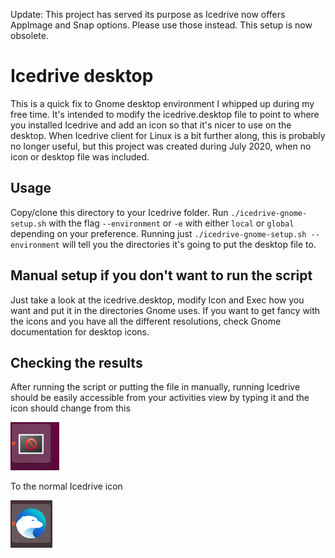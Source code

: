 Update: This project has served its purpose as Icedrive now offers AppImage and Snap options. Please use those instead. This setup is now obsolete.

# Icedrive desktop

This is a quick fix to Gnome desktop environment I whipped up during my free time. It's intended to modify the icedrive.desktop file to point to where you installed Icedrive and add an icon so that it's nicer to use on the desktop. When Icedrive client for Linux is a bit further along, this is probably no longer useful, but this project was created during July 2020, when no icon or desktop file was included.

## Usage

Copy/clone this directory to your Icedrive folder. Run ```./icedrive-gnome-setup.sh``` with the flag ```--environment``` or ```-e``` with either ```local``` or ```global``` depending on your preference. Running just ```./icedrive-gnome-setup.sh --environment``` will tell you the directories it's going to put the desktop file to.

## Manual setup if you don't want to run the script

Just take a look at the icedrive.desktop, modify Icon and Exec how you want and put it in the directories Gnome uses. If you want to get fancy with the icons and you have all the different resolutions, check Gnome documentation for desktop icons.

## Checking the results

After running the script or putting the file in manually, running Icedrive should be easily accessible from your activities view by typing it and the icon should change from this

![No-icon](No-icon.png)

To the normal Icedrive icon

![Icedrive-icon-fixed](Icedrive-icon-fixed.png)
